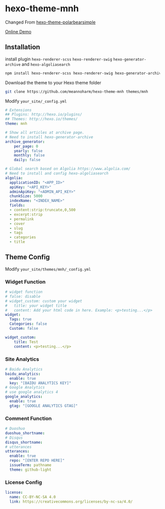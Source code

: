 # hexo-theme-mnh

Changed From [hexo-theme-polarbearsimple](https://github.com/henryhuang/hexo-theme-polarbearsimple)

[Online Demo](https://pua.al)

## Installation

install plugin `hexo-renderer-scss` `hexo-renderer-swig` `hexo-generator-archive` and `hexo-algoliasearch`

  ```bash
  npm install hexo-renderer-scss hexo-renderer-swig hexo-generator-archive hexo-algoliasearch --save
  ```

Download the theme to your Hexo theme folder

  ```bash
  git clone https://github.com/meannoharm/hexo-theme-mnh themes/mnh
  ```

Modify `your_site/_config.yml`

```yaml
# Extensions
## Plugins: http://hexo.io/plugins/
## Themes: http://hexo.io/themes/
theme: mnh

# Show all articles at archive page.
# Need to install hexo-generator-archive
archive_generator:
    per_page: 0
    yearly: false
    monthly: false
    daily: false

# Global search based on Algolia https://www.algolia.com/
# Need to install and config hexo-algoliasearch
algolia:
  applicationID: "<APP_ID>"
  apiKey: "<API_KEY>"
  adminApiKey: "<ADMIN_API_KEY>"
  chunkSize: 5000
  indexName: "<INDEX_NAME>"
  fields:
  - content:strip:truncate,0,500
  - excerpt:strip
  - permalink
  - cover
  - slug
  - tags
  - categories
  - title
```

## Theme Config

Modify `your_site/themes/mnh/_config.yml`

### Widget Function

```yaml
# widget function
# false: disable
# widget_custom: custom your widget
#   title: your widget title
#   content: Add your html code in here. Example: <p>testing...</p>
widget:
  Tags: true
  Categories: false
  Custom: false

widget_custom:
    title: Test
    content: <p>testing...</p>
```

### Site Analytics

```yaml
# Baidu Analytics
baidu_analytics:
  enable: true
  key: "[BAIDU ANALYTICS KEY]"
# Google Analytics
# use google analytics 4
google_analytics:
  enable: true
  gtag: "[GOOGLE ANALYTICS GTAG]"
```

### Comment Function

```yaml
# Duoshuo
duoshuo_shortname:
# Disqus
disqus_shortname:
# utterances
utterances:
  enable: true
  repo: "[ENTER REPO HERE]"
  issueTerm: pathname
  theme: github-light
```

### License Config

```yaml
license:
  name: CC-BY-NC-SA 4.0
  link: https://creativecommons.org/licenses/by-nc-sa/4.0/
```
